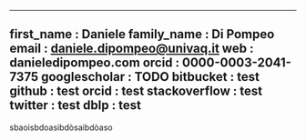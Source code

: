 ----
first_name       : Daniele
family_name      : Di Pompeo
email            : daniele.dipompeo@univaq.it
web              : danieledipompeo.com
orcid            : 0000-0003-2041-7375
googlescholar    : TODO
bitbucket        : test
github           : test
orcid            : test
stackoverflow    : test
twitter          : test
dblp             : test
----

sbaoisbdoasibdòsaibdòaso
